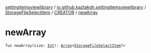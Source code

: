 [settingitemsviewlibrary](../../../index.md) / [io.github.kaztakgh.settingitemsviewlibrary](../../index.md) / [StorageFileSelectItem](../index.md) / [CREATOR](index.md) / [newArray](./new-array.md)

# newArray

`fun newArray(size: `[`Int`](https://kotlinlang.org/api/latest/jvm/stdlib/kotlin/-int/index.html)`): `[`Array`](https://kotlinlang.org/api/latest/jvm/stdlib/kotlin/-array/index.html)`<`[`StorageFileSelectItem`](../index.md)`?>`